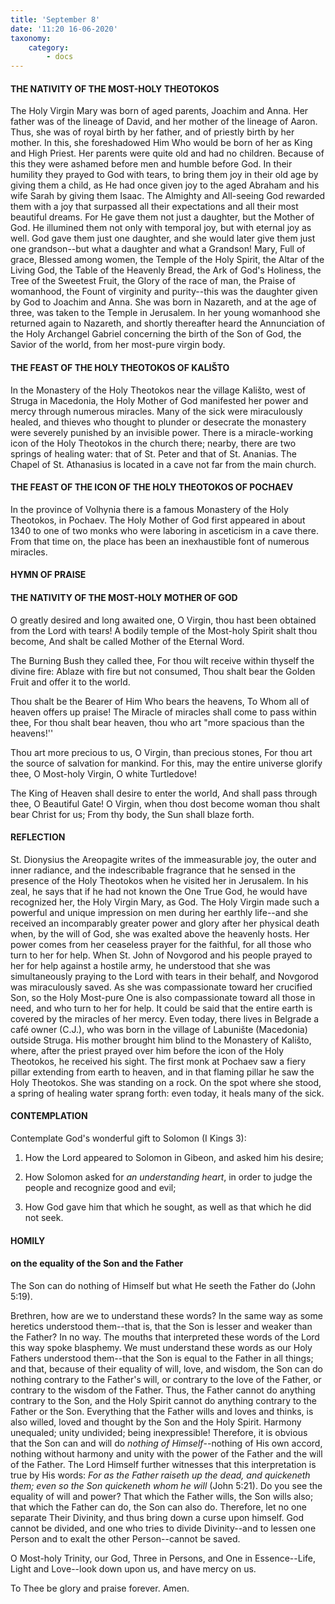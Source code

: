 ```yaml
---
title: 'September 8'
date: '11:20 16-06-2020'
taxonomy:
    category:
        - docs
---
```


#### THE NATIVITY OF THE MOST-HOLY THEOTOKOS

The Holy Virgin Mary was born of aged parents, Joachim and Anna. Her father was of the lineage of David, and her mother of the lineage of Aaron. Thus, she was of royal birth by her father, and of priestly birth by her mother. In this, she foreshadowed Him Who would be born of her as King and High Priest. Her parents were quite old and had no children. Because of this they were ashamed before men and humble before God. In their humility they prayed to God with tears, to bring them joy in their old age by giving them a child, as He had once given joy to the aged Abraham and his wife Sarah by giving them Isaac. The Almighty and All-seeing God rewarded them with a joy that surpassed all their expectations and all their most beautiful dreams. For He gave them not just a daughter, but the Mother of God. He illumined them not only with temporal joy, but with eternal joy as well. God gave them just one daughter, and she would later give them just one grandson--but what a daughter and what a Grandson! Mary, Full of grace, Blessed among women, the Temple of the Holy Spirit, the Altar of the Living God, the Table of the Heavenly Bread, the Ark of God's Holiness, the Tree of the Sweetest Fruit, the Glory of the race of man, the Praise of womanhood, the Fount of virginity and purity--this was the daughter given by God to Joachim and Anna. She was born in Nazareth, and at the age of three, was taken to the Temple in Jerusalem. In her young womanhood she returned again to Nazareth, and shortly thereafter heard the Annunciation of the Holy Archangel Gabriel concerning the birth of the Son of God, the Savior of the world, from her most-pure virgin body.

#### THE FEAST OF THE HOLY THEOTOKOS OF KALIŠTO

In the Monastery of the Holy Theotokos near the village Kališto, west of Struga in Macedonia, the Holy Mother of God manifested her power and mercy through numerous miracles. Many of the sick were miraculously healed, and thieves who thought to plunder or desecrate the monastery were severely punished by an invisible power. There is a miracle-working icon of the Holy Theotokos in the church there; nearby, there are two springs of healing water: that of St. Peter and that of St. Ananias. The Chapel of St. Athanasius is located in a cave not far from the main church.

#### THE FEAST OF THE ICON OF THE HOLY THEOTOKOS OF POCHAEV

In the province of Volhynia there is a famous Monastery of the Holy Theotokos, in Pochaev. The Holy Mother of God first appeared in about 1340 to one of two monks who were laboring in asceticism in a cave there. From that time on, the place has been an inexhaustible font of numerous miracles.



#### HYMN OF PRAISE
#### 

#### THE NATIVITY OF THE MOST-HOLY MOTHER OF GOD

O greatly desired and long awaited one,
O Virgin, thou hast been obtained from the Lord with tears!
A bodily temple of the Most-holy Spirit shalt thou become,
And shalt be called Mother of the Eternal Word.

The Burning Bush they called thee,
For thou wilt receive within thyself the divine fire:
Ablaze with fire but not consumed,
Thou shalt bear the Golden Fruit and offer it to the world.

Thou shalt be the Bearer of Him Who bears the heavens,
To Whom all of heaven offers up praise!
The Miracle of miracles shall come to pass within thee,
For thou shalt bear heaven, thou who art "more spacious than the heavens!''

Thou art more precious to us, O Virgin, than precious stones,
For thou art the source of salvation for mankind.
For this, may the entire universe glorify thee,
O Most-holy Virgin, O white Turtledove!

The King of Heaven shall desire to enter the world,
And shall pass through thee, O Beautiful Gate!
O Virgin, when thou dost become woman thou shalt bear Christ for us;
From thy body, the Sun shall blaze forth.

#### REFLECTION


St. Dionysius the Areopagite writes of the immeasurable joy, the outer and inner radiance, and the indescribable fragrance that he sensed in the presence of the Holy Theotokos when he visited her in Jerusalem. In his zeal, he says that if he had not known the One True God, he would have recognized her, the Holy Virgin Mary, as God. The Holy Virgin made such a powerful and unique impression on men during her earthly life--and she received an incomparably greater power and glory after her physical death when, by the will of God, she was exalted above the heavenly hosts. Her power comes from her ceaseless prayer for the faithful, for all those who turn to her for help. When St. John of Novgorod and his people prayed to her for help against a hostile army, he understood that she was simultaneously praying to the Lord with tears in their behalf, and Novgorod was miraculously saved. As she was compassionate toward her crucified Son, so the Holy Most-pure One is also compassionate toward all those in need, and who turn to her for help. It could be said that the entire earth is covered by the miracles of her mercy. Even today, there lives in Belgrade a café owner (C.J.), who was born in the village of Labunište (Macedonia) outside Struga. His mother brought him blind to the Monastery of Kališto, where, after the priest prayed over him before the icon of the Holy Theotokos, he received his sight. The first monk at Pochaev saw a fiery pillar extending from earth to heaven, and in that flaming pillar he saw the Holy Theotokos. She was standing on a rock. On the spot where she stood, a spring of healing water sprang forth: even today, it heals many of the sick.



#### CONTEMPLATION

Contemplate God's wonderful gift to Solomon (I Kings 3):

1.  How the Lord appeared to Solomon in Gibeon, and asked him his desire;

1.  How Solomon asked for *an understanding heart*, in order to judge the people and recognize good and evil;

1.  How God gave him that which he sought, as well as that which he did not seek.



#### HOMILY


#### on the equality of the Son and the Father


The Son can do nothing of Himself but what He seeth the Father do (John 5:19).

Brethren, how are we to understand these words? In the same way as some heretics understood them--that is, that the Son is lesser and weaker than the Father? In no way. The mouths that interpreted these words of the Lord this way spoke blasphemy. We must understand these words as our Holy Fathers understood them--that the Son is equal to the Father in all things; and that, because of their equality of will, love, and wisdom, the Son can do nothing contrary to the Father's will, or contrary to the love of the Father, or contrary to the wisdom of the Father. Thus, the Father cannot do anything contrary to the Son, and the Holy Spirit cannot do anything contrary to the Father or the Son. Everything that the Father wills and loves and thinks, is also willed, loved and thought by the Son and the Holy Spirit. Harmony unequaled; unity undivided; being inexpressible! Therefore, it is obvious that the Son can and will do *nothing of Himself*--nothing of His own accord, nothing without harmony and unity with the power of the Father and the will of the Father. The Lord Himself further witnesses that this interpretation is true by His words: *For as the Father raiseth up the dead, and quickeneth them; even so the Son quickeneth whom he will* (John 5:21). Do you see the equality of will and power? That which the Father wills, the Son wills also; that which the Father can do, the Son can also do. Therefore, let no one separate Their Divinity, and thus bring down a curse upon himself. God cannot be divided, and one who tries to divide Divinity--and to lessen one Person and to exalt the other Person--cannot be saved.

O Most-holy Trinity, our God, Three in Persons, and One in Essence--Life, Light and Love--look down upon us, and have mercy on us.

To Thee be glory and praise forever. Amen.
